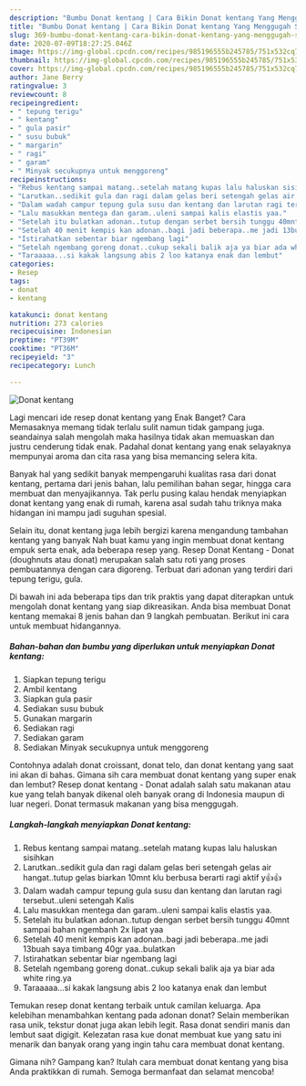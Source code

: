 ```yaml
---
description: "Bumbu Donat kentang | Cara Bikin Donat kentang Yang Menggugah Selera"
title: "Bumbu Donat kentang | Cara Bikin Donat kentang Yang Menggugah Selera"
slug: 369-bumbu-donat-kentang-cara-bikin-donat-kentang-yang-menggugah-selera
date: 2020-07-09T18:27:25.046Z
image: https://img-global.cpcdn.com/recipes/985196555b245785/751x532cq70/donat-kentang-foto-resep-utama.jpg
thumbnail: https://img-global.cpcdn.com/recipes/985196555b245785/751x532cq70/donat-kentang-foto-resep-utama.jpg
cover: https://img-global.cpcdn.com/recipes/985196555b245785/751x532cq70/donat-kentang-foto-resep-utama.jpg
author: Jane Berry
ratingvalue: 3
reviewcount: 8
recipeingredient:
- " tepung terigu"
- " kentang"
- " gula pasir"
- " susu bubuk"
- " margarin"
- " ragi"
- " garam"
- " Minyak secukupnya untuk menggoreng"
recipeinstructions:
- "Rebus kentang sampai matang..setelah matang kupas lalu haluskan sisihkan"
- "Larutkan..sedikit gula dan ragi dalam gelas beri setengah gelas air hangat..tutup gelas biarkan 10mnt klu berbusa berarti ragi aktif y👍👍"
- "Dalam wadah campur tepung gula susu dan kentang dan larutan ragi tersebut..uleni setengah Kalis"
- "Lalu masukkan mentega dan garam..uleni sampai kalis elastis yaa."
- "Setelah itu bulatkan adonan..tutup dengan serbet bersih tunggu 40mnt sampai bahan ngembanh 2x lipat yaa"
- "Setelah 40 menit kempis kan adonan..bagi jadi beberapa..me jadi 13buah saya timbang 40gr yaa..bulatkan"
- "Istirahatkan sebentar biar ngembang lagi"
- "Setelah ngembang goreng donat..cukup sekali balik aja ya biar ada white ring.ya"
- "Taraaaaa...si kakak langsung abis 2 loo katanya enak dan lembut"
categories:
- Resep
tags:
- donat
- kentang

katakunci: donat kentang 
nutrition: 273 calories
recipecuisine: Indonesian
preptime: "PT39M"
cooktime: "PT36M"
recipeyield: "3"
recipecategory: Lunch

---
```



![Donat kentang](https://img-global.cpcdn.com/recipes/985196555b245785/751x532cq70/donat-kentang-foto-resep-utama.jpg)

Lagi mencari ide resep donat kentang yang Enak Banget? Cara Memasaknya memang tidak terlalu sulit namun tidak gampang juga. seandainya salah mengolah maka hasilnya tidak akan memuaskan dan justru cenderung tidak enak. Padahal donat kentang yang enak selayaknya mempunyai aroma dan cita rasa yang bisa memancing selera kita.

Banyak hal yang sedikit banyak mempengaruhi kualitas rasa dari donat kentang, pertama dari jenis bahan, lalu pemilihan bahan segar, hingga cara membuat dan menyajikannya. Tak perlu pusing kalau hendak menyiapkan donat kentang yang enak di rumah, karena asal sudah tahu triknya maka hidangan ini mampu jadi suguhan spesial.

Selain itu, donat kentang juga lebih bergizi karena mengandung tambahan kentang yang banyak Nah buat kamu yang ingin membuat donat kentang empuk serta enak, ada beberapa resep yang. Resep Donat Kentang - Donat (doughnuts atau donat) merupakan salah satu roti yang proses pembuatannya dengan cara digoreng. Terbuat dari adonan yang terdiri dari tepung terigu, gula.


Di bawah ini ada beberapa tips dan trik praktis yang dapat diterapkan untuk mengolah donat kentang yang siap dikreasikan. Anda bisa membuat Donat kentang memakai 8 jenis bahan dan 9 langkah pembuatan. Berikut ini cara untuk membuat hidangannya.

<!--inarticleads1-->

##### Bahan-bahan dan bumbu yang diperlukan untuk menyiapkan Donat kentang:

1. Siapkan  tepung terigu
1. Ambil  kentang
1. Siapkan  gula pasir
1. Sediakan  susu bubuk
1. Gunakan  margarin
1. Sediakan  ragi
1. Sediakan  garam
1. Sediakan  Minyak secukupnya untuk menggoreng


Contohnya adalah donat croissant, donat telo, dan donat kentang yang saat ini akan di bahas. Gimana sih cara membuat donat kentang yang super enak dan lembut? Resep donat kentang - Donat adalah salah satu makanan atau kue yang telah banyak dikenal oleh banyak orang di Indonesia maupun di luar negeri. Donat termasuk makanan yang bisa menggugah. 

<!--inarticleads2-->

##### Langkah-langkah menyiapkan Donat kentang:

1. Rebus kentang sampai matang..setelah matang kupas lalu haluskan sisihkan
1. Larutkan..sedikit gula dan ragi dalam gelas beri setengah gelas air hangat..tutup gelas biarkan 10mnt klu berbusa berarti ragi aktif y👍👍
1. Dalam wadah campur tepung gula susu dan kentang dan larutan ragi tersebut..uleni setengah Kalis
1. Lalu masukkan mentega dan garam..uleni sampai kalis elastis yaa.
1. Setelah itu bulatkan adonan..tutup dengan serbet bersih tunggu 40mnt sampai bahan ngembanh 2x lipat yaa
1. Setelah 40 menit kempis kan adonan..bagi jadi beberapa..me jadi 13buah saya timbang 40gr yaa..bulatkan
1. Istirahatkan sebentar biar ngembang lagi
1. Setelah ngembang goreng donat..cukup sekali balik aja ya biar ada white ring.ya
1. Taraaaaa...si kakak langsung abis 2 loo katanya enak dan lembut


Temukan resep donat kentang terbaik untuk camilan keluarga. Apa kelebihan menambahkan kentang pada adonan donat? Selain memberikan rasa unik, tekstur donat juga akan lebih legit. Rasa donat sendiri manis dan lembut saat digigit. Kelezatan rasa kue donat membuat kue yang satu ini menarik dan banyak orang yang ingin tahu cara membuat donat kentang. 

Gimana nih? Gampang kan? Itulah cara membuat donat kentang yang bisa Anda praktikkan di rumah. Semoga bermanfaat dan selamat mencoba!
